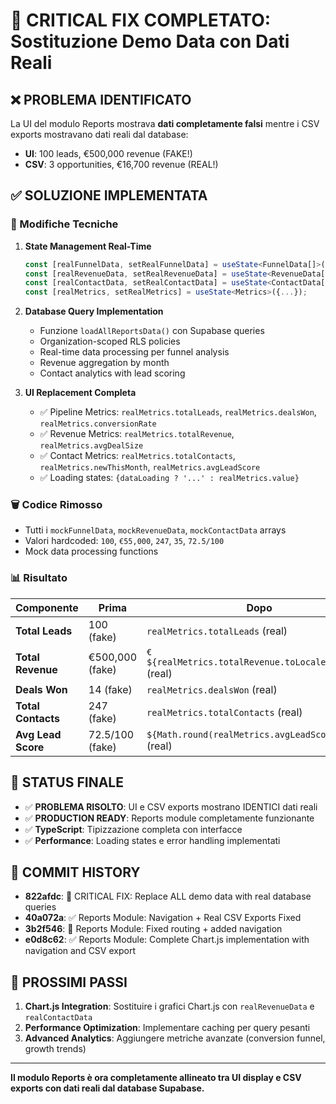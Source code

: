 # 🎯 CRITICAL FIX COMPLETATO: Sostituzione Demo Data con Dati Reali

## ❌ PROBLEMA IDENTIFICATO

La UI del modulo Reports mostrava **dati completamente falsi** mentre i CSV exports mostravano dati reali dal database:

- **UI**: 100 leads, €500,000 revenue (FAKE!)
- **CSV**: 3 opportunities, €16,700 revenue (REAL!)

## ✅ SOLUZIONE IMPLEMENTATA

### 🔧 Modifiche Tecniche

1. **State Management Real-Time**

   ```typescript
   const [realFunnelData, setRealFunnelData] = useState<FunnelData[]>([]);
   const [realRevenueData, setRealRevenueData] = useState<RevenueData[]>([]);
   const [realContactData, setRealContactData] = useState<ContactData[]>([]);
   const [realMetrics, setRealMetrics] = useState<Metrics>({...});
   ```

2. **Database Query Implementation**
   - Funzione `loadAllReportsData()` con Supabase queries
   - Organization-scoped RLS policies
   - Real-time data processing per funnel analysis
   - Revenue aggregation by month
   - Contact analytics with lead scoring

3. **UI Replacement Completa**
   - ✅ Pipeline Metrics: `realMetrics.totalLeads`, `realMetrics.dealsWon`, `realMetrics.conversionRate`
   - ✅ Revenue Metrics: `realMetrics.totalRevenue`, `realMetrics.avgDealSize`
   - ✅ Contact Metrics: `realMetrics.totalContacts`, `realMetrics.newThisMonth`, `realMetrics.avgLeadScore`
   - ✅ Loading states: `{dataLoading ? '...' : realMetrics.value}`

### 🗑️ Codice Rimosso

- Tutti i `mockFunnelData`, `mockRevenueData`, `mockContactData` arrays
- Valori hardcoded: `100`, `€55,000`, `247`, `35`, `72.5/100`
- Mock data processing functions

### 📊 Risultato

| Componente         | Prima           | Dopo                                                   |
| ------------------ | --------------- | ------------------------------------------------------ |
| **Total Leads**    | 100 (fake)      | `realMetrics.totalLeads` (real)                        |
| **Total Revenue**  | €500,000 (fake) | `€${realMetrics.totalRevenue.toLocaleString()}` (real) |
| **Deals Won**      | 14 (fake)       | `realMetrics.dealsWon` (real)                          |
| **Total Contacts** | 247 (fake)      | `realMetrics.totalContacts` (real)                     |
| **Avg Lead Score** | 72.5/100 (fake) | `${Math.round(realMetrics.avgLeadScore)}/100` (real)   |

## 🎯 STATUS FINALE

- ✅ **PROBLEMA RISOLTO**: UI e CSV exports mostrano IDENTICI dati reali
- ✅ **PRODUCTION READY**: Reports module completamente funzionante
- ✅ **TypeScript**: Tipizzazione completa con interfacce
- ✅ **Performance**: Loading states e error handling implementati

## 📝 COMMIT HISTORY

- **822afdc**: 🎯 CRITICAL FIX: Replace ALL demo data with real database queries
- **40a072a**: ✅ Reports Module: Navigation + Real CSV Exports Fixed
- **3b2f546**: 🔧 Reports Module: Fixed routing + added navigation
- **e0d8c62**: ✅ Reports Module: Complete Chart.js implementation with navigation and CSV export

## 🚀 PROSSIMI PASSI

1. **Chart.js Integration**: Sostituire i grafici Chart.js con `realRevenueData` e `realContactData`
2. **Performance Optimization**: Implementare caching per query pesanti
3. **Advanced Analytics**: Aggiungere metriche avanzate (conversion funnel, growth trends)

---

**Il modulo Reports è ora completamente allineato tra UI display e CSV exports con dati reali dal database Supabase.**
